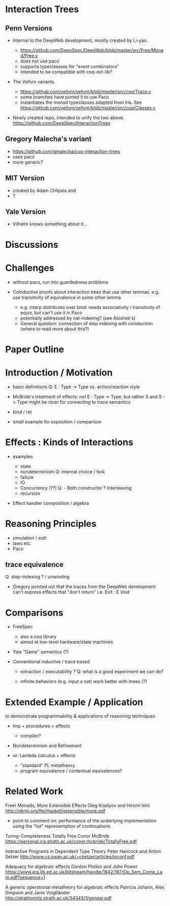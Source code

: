# Interaction Trees

## Penn Versions

*  Internal to the DeepWeb development, mostly created by Li-yao.
   - https://github.com/DeepSpec/DeepWeb/blob/master/src/Free/Monad/Free.v 
   - does not use paco
   - supports typeclassses for "event combinators"
   - intended to be compatible with coq-ext-lib?

*  The Vellvm variants
   - https://github.com/vellvm/vellvm/blob/master/src/coq/Trace.v
   - some branches have ported it to use Paco
   - instantiates the monad typeclasses adapted from Iris.  See
     https://github.com/vellvm/vellvm/blob/master/src/coq/Classes.v

*  Newly created repo, intended to unify the two above:
   https://github.com/DeepSpec/InteractionTrees


## Gregory Malecha's variant
   - https://github.com/gmalecha/coq-interaction-trees
   - uses paco
   - more generic?


## MIT Version
   - created by Adam Chlipala and 
   - ?


## Yale Version
   - Vilhelm knows something about it...

# Discussions


# Challenges
- without paco, run into guardedness problems

- CoInductive proofs about interaction trees that use other lemmas. e.g. use
  transitivity of equivalence in some other lemma
  - e.g. interp distributes over bind: needs associativity / transitivity of
  equiv, but can't use it in Paco
  - potentially addressed by nat-indexing? (see Abishek's)
  - General question: connection of step indexing with coinduction
    (where to read more about this?)

# Paper Outline

# Introduction / Motivation

- basic definitions
   Q:   E : Type -> Type vs. action/reaction style

- McBride's treatment of effects:  _not_ E : Type -> Type, but rather S and
  S -> Type might be nicer for connecting to trace semantics

- bind / ret

- small example for exposition / comparison

# Effects : Kinds of Interactions
- examples
  * state
  * nondeterminism
   Q:   internal choice / fork   
  * failure
  * IO
  * Concurrency (??)
    Q: - Both constructor ?
     Interleaving
  * recursion 

- Effect handler composition / algebra 

# Reasoning Principles
- simulation / eutt
- laws etc.
- Paco

##  trace equivalence
Q: step-indexing ? / unwinding

- Gregory pointed out that the traces from the DeepWeb development can't
  express effects that "don't return" i.e.
    Exit : E Void


# Comparisons 

- FreeSpec
  * also a coq library
  * aimed at low-level hardware/state machines

- Yale "Game" semantics (?)

- Conventional inductive / trace based
  * extraction / executability ?
  Q: what is a good experiment we can do?

  * infinite behaviors (e.g. input a nat) work
    better with itrees (?)

# Extended Example / Application
to demonstrate programmability
& applications of reasoning techniques

- Imp + procedures + effects
  * compiler?

- Nondeterminism and Refinement

- or: Lambda calculus + effects
  * "standard" PL metatheory
  * program equivalence / contextual equivalences?

# Related Work
Freer Monads, More Extensible Effects
Oleg Kiselyov and Hiromi Ishii
http://okmij.org/ftp/Haskell/extensible/more.pdf

- point to comment on: performance of the underlying implementation using
  the "list" representation of continuations

Turing-Completeness Totally Free
Conor McBride
https://personal.cis.strath.ac.uk/conor.mcbride/TotallyFree.pdf

Interactive Programs in Dependent Type Theory
Peter Hancock and Anton Setzer
http://www.cs.swan.ac.uk/~csetzer/articles/ioconf.pdf

Adequacy for algebraic effects
Gordon Plotkin and John Power
https://www.era.lib.ed.ac.uk/bitstream/handle/1842/187/Op_Sem_Comp_Lam.pdf?sequence=1

A generic operational metatheory for algebraic effects
Patricia Johann, Alex Simpson and Janis Voigtländer
http://strathprints.strath.ac.uk/34343/1/genpar.pdf






